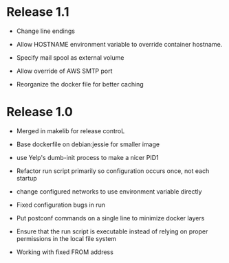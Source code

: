 Release 1.1
============

* Change line endings

* Allow HOSTNAME environment variable to override container hostname.

* Specify mail spool as external volume

* Allow override of AWS SMTP port

* Reorganize the docker file for better caching

Release 1.0
============

* Merged in makelib for release controL

* Base dockerfile on debian:jessie for smaller image

* use Yelp's dumb-init process to make a nicer PID1

* Refactor run script primarily so configuration occurs once, not each startup

* change configured networks to use environment variable directly

* Fixed configuration bugs in run

* Put postconf commands on a single line to minimize docker layers

* Ensure that the run script is executable instead of relying on proper permissions in the local file system

* Working with fixed FROM address


